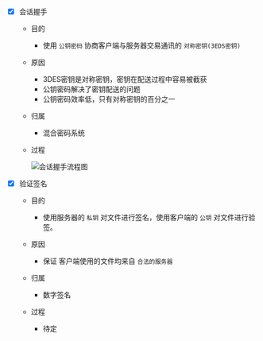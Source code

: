 - [x] 会话握手

    - 目的
        - 使用 `公钥密码` 协商客户端与服务器交易通讯的 `对称密钥(3EDS密钥)` 
    
    - 原因
        - 3DES密钥是对称密钥，密钥在配送过程中容易被截获
        - 公钥密码解决了密钥配送的问题
        - 公钥密码效率低，只有对称密钥的百分之一
    
    - 归属
        - 混合密码系统
    
    - 过程
    
        ![会话握手流程图](https://pastryteam.github.io/pastry/images/pt-flowchart/handshake.png)

- [x] 验证签名
    
    - 目的
    
        - 使用服务器的 `私钥` 对文件进行签名，使用客户端的 `公钥` 对文件进行验签。
    - 原因
    
        - 保证 客户端使用的文件均来自 `合法的服务器`

    - 归属
    
        - 数字签名
    
    - 过程
    
        - 待定
